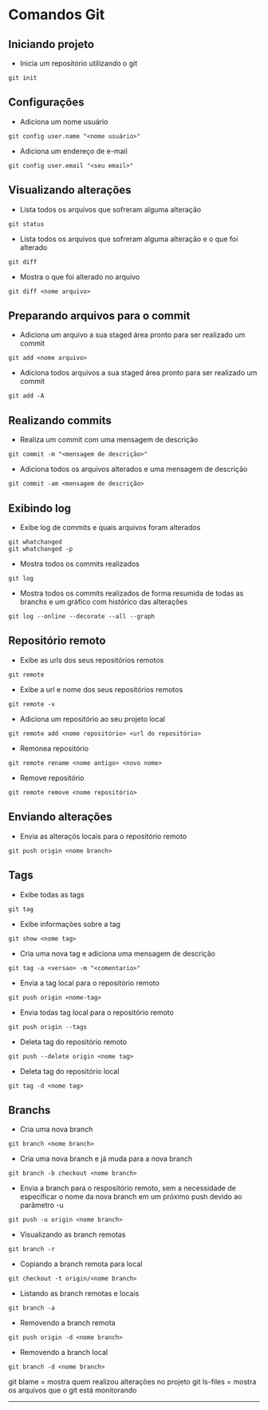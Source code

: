 # Comandos Git


## Iniciando projeto
* Inicia um repositório utilizando o git
```
git init
```

## Configurações
* Adiciona um nome usuário
```
git config user.name "<nome usuário>"
```

* Adiciona um endereço de e-mail
```
git config user.email "<seu email>"
```

## Visualizando alterações
* Lista todos os arquivos que sofreram alguma alteração
```
git status
```

* Lista todos os arquivos que sofreram alguma alteração e o que foi alterado
```
git diff
```

* Mostra o que foi alterado no arquivo
```
git diff <nome arquivo>
```

## Preparando arquivos para o commit
* Adiciona um arquivo a sua staged área pronto para ser realizado um commit
```
git add <nome arquivo>
```

* Adiciona todos arquivos a sua staged área pronto para ser realizado um commit
```
git add -A
```


## Realizando commits
* Realiza um commit com uma mensagem de descrição
```
git commit -m "<mensagem de descrição>"
```

* Adiciona todos os arquivos alterados e uma mensagem de descrição
```
git commit -am <mensagem de descrição>
```

## Exibindo log
* Exibe log de commits e quais arquivos foram alterados
```
git whatchanged
git whatchanged -p
```

* Mostra todos os commits realizados 
```
git log
```

* Mostra todos os commits realizados de forma resumida de todas as branchs e um gráfico com histórico das alterações
```
git log --online --decorate --all --graph
```

## Repositório remoto
* Exibe as urls dos seus repositórios remotos
```
git remote
```

* Exibe a url e nome dos seus repositórios remotos
```
git remote -v
```

* Adiciona um repositório ao seu projeto local
```
git remote add <nome repositório> <url do repositório>
```

* Remonea repositório
```
git remote rename <nome antigo> <novo nome>
```

* Remove repositório
```
git remote remove <nome repositório>
```


## Enviando alterações
* Envia as alteraçõs locais para o repositório remoto
```
git push origin <nome branch>
```

## Tags
* Exibe todas as tags
```
git tag
```

* Exibe informações sobre a tag
```
git show <nome tag>
```

* Cria uma nova tag e adiciona uma mensagem de descrição
```
git tag -a <versao> -m "<comentario>"
```

* Envia a tag local para o repositório remoto
```
git push origin <nome-tag>
```

* Envia todas tag local para o repositório remoto
```
git push origin --tags
```

* Deleta tag do repositório remoto
```
git push --delete origin <nome tag>
```

* Deleta tag do repositório local
```
git tag -d <nome tag>
```

## Branchs
* Cria uma nova branch
```
git branch <nome branch>
```

* Cria uma nova branch e já muda para a nova branch
```
git branch -b checkout <nome branch>
```

* Envia a branch para o respositório remoto, sem a necessidade de especificar o nome da nova branch em um próximo push devido ao parâmetro -u
```
git push -u origin <nome branch>
```

* Visualizando as branch remotas
```
git branch -r
```

* Copiando a branch remota para local
```
git checkout -t origin/<nome branch>
```

* Listando as branch remotas e locais
```
git branch -a
```

* Removendo a branch remota
```
git push origin -d <nome branch>
```

* Removendo a branch local
```
git branch -d <nome branch>
```


git blame                           = mostra quem realizou alterações no projeto
git ls-files                        = mostra os arquivos que o git está monitorando
*************************************
